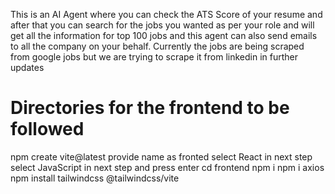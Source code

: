 This is an AI Agent where you can check the ATS Score of your resume and after that you can search for the jobs you wanted as per your role and will get all the information for top 100 jobs and this agent can also send emails to all the company on your behalf.
Currently the jobs are being scraped from google jobs but we are trying to scrape it from linkedin in further updates

# Directories for the frontend to be followed 
npm create vite@latest
provide name as fronted
select React in next step
select JavaScript in next step and press enter
cd frontend
npm i
npm i axios
npm install tailwindcss @tailwindcss/vite 

